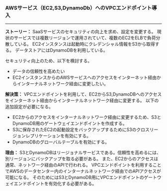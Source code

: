 ### AWSサービス（EC2,S3,DynamoDb）へのVPCエンドポイント導入
---
**ストーリー：**
SaaSサービスのセキュリティの向上を求め、設定を変更する。
現状のサービスでは複数リージョンで運用されていて、複数のEC2をELBで負荷分散している。
EC2インスタンスは起動時にクレデンシャル情報をS3から取得する。
データストアにはDynamoDBを利用している。

セキュリティ向上のため、以下を検討する。
- データの信頼性を高めたい
- EC2インスタンスからのAWSサービスへのアクセスをインターネット経由からインターナルネットワーク経由に変更したい。

**解決策：**
VPCエンドポイントを利用して、EC2からS3,DynamoDBへのアクセスをインターネット経由からインターナルネットワーク経由に変更する。
以下の追加設定が必要になる。
- EC2からのアクセスをインターナルネットワーク経由に変更するため、S3とDynamoDB用のゲートウェイエンドポイントを作成する。
- S3に保存されたEC2の起動設定をバックアップするためにS3のクロスリージョンレプリケーションを有効にする。
- DynamoDBのグローバルテーブルを有効にする。

**理由：**
S3とDynamoDBはリージョナルサービスである。信頼性を高めるには、別リージョンにバックアップを取る必要がある。
また、EC2からのアクセスは通常、ネットワーク経由のAPIで行われる。
VPCエンドポイントを利用することでAWSのデータセンター内のインターナルネットワーク経由でのAPIアクセスが可能になる。
そのためにはS3とDynamoDB用にVPCエンドポイントのゲートウェイエンドポイントを有効化する必要がある。